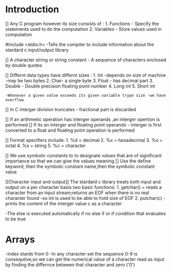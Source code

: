 # Introduction

[] Any C program however its size consists of :
    1. Functions - Specify the statements used to do the computation
    2. Variables - Store values used in computation
    
#include <stdio.h> -Tells the compiler to include information about the stardard c input/output library

[] A character string or string constant - A sequence of characters enclosed by double quotes

[] Differnt data types have differnt sizes :
    1. Int -depends on size of machine -may be two bytes
    2. Char- a single byte
    3. Float - has decimal part
    3. Double - Double precision floating point number
    4. Long int 
    5. Short int

    -Whenever a given value exceeds its given variable trype size -we have overflow

[] In C interger division truncates - fractional part is discarded

[] If an arithmetic operation has interger operands ,an interger opertion is performed
[] If its an interger and floating point operands - interger is first converted to a float and floating point operation is performed


[] Format specifiers include:
    1. %d = decimal
    2. %x = hexadecimal
    3. %o = octal
    4. %s = string
    5. %c = character

[] We use symbolic constants to to designate values that are of significant importance so that we can give the values meaning
[] Use the define keyword, then the symbolic constant name,then the symbolic constant value

[[Character input and output]]
The stardard c library treats both input and output on a per character basis
two basic functions:
    1. getchar() = reads a character from an input stream;returns an EOF when there is no real character found -so int is used to be able to hold size of EOF
    2. putchar(c) - prints the content of the interger value c as a  character  

-The else is executed automatically if no else if or if condition that evaluates to be true

# Arrays
-index stards from 0
-In any character set the sequence 0-9 is consequtive,so we can get the numerical value of a character read as input by finding the differnce between that character and zero ('0')
